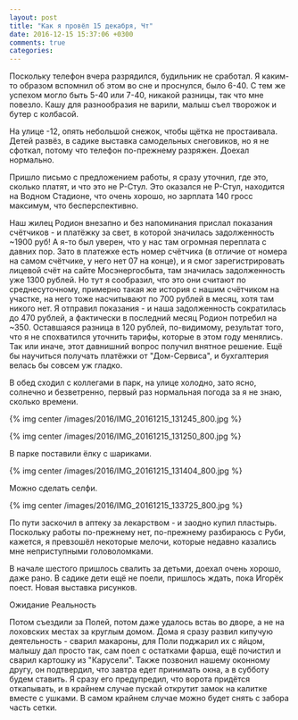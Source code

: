 ```yaml
---
layout: post
title: "Как я провёл 15 декабря, Чт"
date: 2016-12-15 15:37:06 +0300
comments: true
categories: 
---
```

Поскольку телефон вчера разрядился, будильник не сработал. Я каким-то образом вспомнил об этом во сне и проснулся, было 6-40. С тем же успехом могло быть 5-40 или 7-40, никакой разницы, так что мне повезло. Кашу для разнообразия не варили, малыш съел творожок и бутер с колбасой.

На улице -12, опять небольшой снежок, чтобы щётка не простаивала. Детей развёз, в садике выставка самодельных снеговиков, но я не сфоткал, потому что телефон по-прежнему разряжен. Доехал нормально.

Пришло письмо с предложением работы, я сразу уточнил, где это, сколько платят, и что это не Р-Стул. Это оказался не Р-Стул, находится на Водном Стадионе, что очень хорошо, но зарплата 140 гросс максимум, что бесперспективно.

Наш жилец Родион внезапно и без напоминания прислал показания счётчиков - и платёжку за свет, в которой значилась задолженность ~1900 руб! А я-то был уверен, что у нас там огромная переплата с давних пор. Зато в платежке есть номер счётчика (в отличие от номера на самом счётчике, у него нет 07 на конце), и я смог зарегистрировать лицевой счёт на сайте Мосэнергосбыта, там значилась задолженность уже 1300 рублей. Но тут я сообразил, что это они считают по среднесуточному, примерно такая же история с нашим счётчиком на участке, на него тоже насчитывают по 700 рублей в месяц, хотя там никого нет. Я отправил показания - и наша задолженность сократилась до 470 рублей, а фактически в последний месяц Родион потребил на ~350. Оставшаяся разница в 120 рублей, по-видимому, результат того, что я не спохватился уточнить тарифы, которые в этом году менялись. Так или иначе, этот давнишний вопрос получил внятное решение. Ещё бы научиться получать платёжки от "Дом-Сервиса", и бухгалтерия велась бы совсем уж гладко.

В обед сходил с коллегами в парк, на улице холодно, зато ясно, солнечно и безветренно, первый раз нормальная погода за я не знаю, сколько времени. 

{% img center /images/2016/IMG_20161215_131245_800.jpg %}

{% img center /images/2016/IMG_20161215_131250_800.jpg %}

В парке поставили ёлку с шариками. 

{% img center /images/2016/IMG_20161215_131404_800.jpg %}

Можно сделать селфи.

{% img center /images/2016/IMG_20161215_133725_800.jpg %}

По пути заскочил в аптеку за лекарством - и заодно купил пластырь. Поскольку работы по-прежнему нет, по-прежнему разбираюсь с Руби, кажется, я превзошёл некоторые мелочи, которые недавно казались мне неприступными головоломками.

В начале шестого пришлось свалить за детьми, доехал очень хорошо, даже рано. В садике дети ещё не поели, пришлось ждать, пока Игорёк поест.  Новая выставка рисунков.

Ожидание Реальность

Потом съездили за Полей, потом даже удалось встаь во дворе, а не на лоховских местах за круглым домом. Дома я сразу развил кипучую деятельность - сварил макароны, для Поли поджарил их с яйцом, малышу дал просто так, сам поел с остатками фарша, ещё почистил и сварил картошку из "Карусели". Также позвонил нашему оконному другу, он подтвердил, что завтра едет принимать окна, а в субботу будем ставить. Я сразу его предупредил, что ворота придётся откапывать, и в крайнем случае пускай открутит замок на калитке вместе с ушками. В самом крайнем случае можно будет снять с забора часть сетки.
